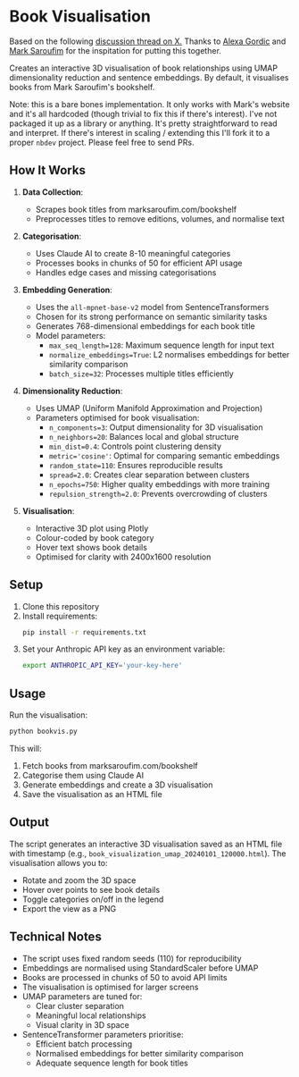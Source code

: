 # Book Visualisation

Based on the following [discussion thread on X.](https://x.com/renegadesilicon/status/1857767141375881257) Thanks to [Alexa Gordic](https://x.com/gordic_aleksa) and [Mark Saroufim](https://x.com/marksaroufim) for the inspitation for putting this together.

Creates an interactive 3D visualisation of book relationships using UMAP dimensionality reduction and sentence embeddings. By default, it visualises books from Mark Saroufim's bookshelf.

Note: this is a bare bones implementation. It only works with Mark's website and it's all hardcoded (though trivial to fix this if there's interest). I've not packaged it up as a library or anything. It's pretty straightforward to read and interpret. If there's interest in scaling / extending this I'll fork it to a proper `nbdev` project. Please feel free to send PRs.

## How It Works

1. **Data Collection**: 
   - Scrapes book titles from marksaroufim.com/bookshelf
   - Preprocesses titles to remove editions, volumes, and normalise text

2. **Categorisation**:
   - Uses Claude AI to create 8-10 meaningful categories
   - Processes books in chunks of 50 for efficient API usage
   - Handles edge cases and missing categorisations

3. **Embedding Generation**:
   - Uses the `all-mpnet-base-v2` model from SentenceTransformers
   - Chosen for its strong performance on semantic similarity tasks
   - Generates 768-dimensional embeddings for each book title
   - Model parameters:
     - `max_seq_length=128`: Maximum sequence length for input text
     - `normalize_embeddings=True`: L2 normalises embeddings for better similarity comparison
     - `batch_size=32`: Processes multiple titles efficiently

4. **Dimensionality Reduction**:
   - Uses UMAP (Uniform Manifold Approximation and Projection)
   - Parameters optimised for book visualisation:
     - `n_components=3`: Output dimensionality for 3D visualisation
     - `n_neighbors=20`: Balances local and global structure
     - `min_dist=0.4`: Controls point clustering density
     - `metric='cosine'`: Optimal for comparing semantic embeddings
     - `random_state=110`: Ensures reproducible results
     - `spread=2.0`: Creates clear separation between clusters
     - `n_epochs=750`: Higher quality embeddings with more training
     - `repulsion_strength=2.0`: Prevents overcrowding of clusters

5. **Visualisation**:
   - Interactive 3D plot using Plotly
   - Colour-coded by book category
   - Hover text shows book details
   - Optimised for clarity with 2400x1600 resolution

## Setup

1. Clone this repository
2. Install requirements:
   ```bash
   pip install -r requirements.txt
   ```
3. Set your Anthropic API key as an environment variable:
   ```bash
   export ANTHROPIC_API_KEY='your-key-here'
   ```

## Usage

Run the visualisation:
```bash
python bookvis.py
```

This will:
1. Fetch books from marksaroufim.com/bookshelf
2. Categorise them using Claude AI
3. Generate embeddings and create a 3D visualisation
4. Save the visualisation as an HTML file

## Output

The script generates an interactive 3D visualisation saved as an HTML file with timestamp (e.g., `book_visualization_umap_20240101_120000.html`). The visualisation allows you to:
- Rotate and zoom the 3D space
- Hover over points to see book details
- Toggle categories on/off in the legend
- Export the view as a PNG

## Technical Notes

- The script uses fixed random seeds (110) for reproducibility
- Embeddings are normalised using StandardScaler before UMAP
- Books are processed in chunks of 50 to avoid API limits
- The visualisation is optimised for larger screens
- UMAP parameters are tuned for:
  - Clear cluster separation
  - Meaningful local relationships
  - Visual clarity in 3D space
- SentenceTransformer parameters prioritise:
  - Efficient batch processing
  - Normalised embeddings for better similarity comparison
  - Adequate sequence length for book titles
